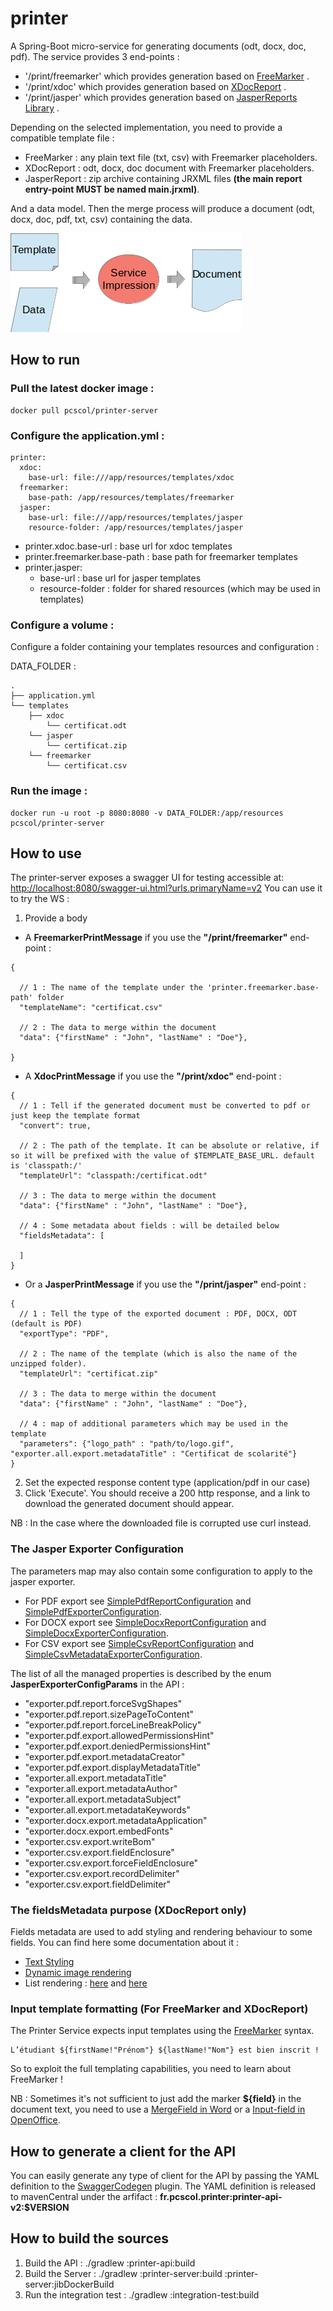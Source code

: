 # printer

A Spring-Boot micro-service for generating documents (odt, docx, doc, pdf).
The service provides 3 end-points :
- '/print/freemarker' which provides generation based on [FreeMarker](https://freemarker.apache.org/) .
- '/print/xdoc' which provides generation based on [XDocReport](https://github.com/opensagres/xdocreport/wiki) .
- '/print/jasper' which provides generation based on [JasperReports Library](https://community.jaspersoft.com/project/jasperreports-library) .

Depending on the selected implementation, you need to provide a compatible template file :
- FreeMarker : any plain text file (txt, csv) with Freemarker placeholders.
- XDocReport : odt, docx, doc document with Freemarker placeholders.
- JasperReport : zip archive containing JRXML files **(the main report entry-point MUST be named main.jrxml)**.

And a data model. Then the merge process will produce a document (odt, docx, doc, pdf, txt, csv) containing the data.

![Generation process!](assets/process_generation.png "Generation process") 


## How to run

### Pull the latest docker image :
```
docker pull pcscol/printer-server
```

### Configure the application.yml :
```
printer:
  xdoc:
    base-url: file:///app/resources/templates/xdoc
  freemarker:
    base-path: /app/resources/templates/freemarker
  jasper:
    base-url: file:///app/resources/templates/jasper
    resource-folder: /app/resources/templates/jasper
```

- printer.xdoc.base-url : base url for xdoc templates
- printer.freemarker.base-path : base path for freemarker templates
- printer.jasper: 
    - base-url : base url for jasper templates
    - resource-folder : folder for shared resources (which may be used in templates)

### Configure a volume :

Configure a folder containing your templates resources and configuration :

DATA_FOLDER : 
```
.
├── application.yml
└── templates
    ├── xdoc
        └── certificat.odt
    └── jasper
        └── certificat.zip
    └── freemarker
        └── certificat.csv
```



### Run the image :
```
docker run -u root -p 8080:8080 -v DATA_FOLDER:/app/resources pcscol/printer-server
```

## How to use

The printer-server exposes a swagger UI for testing accessible at: [http://localhost:8080/swagger-ui.html?urls.primaryName=v2](http://localhost:8080/swagger-ui.html?urls.primaryName=v2)
You can use it to try the WS :

1. Provide a body

- A **FreemarkerPrintMessage** if you use the **"/print/freemarker"** end-point :
```
{

  // 1 : The name of the template under the 'printer.freemarker.base-path' folder
  "templateName": "certificat.csv"   

  // 2 : The data to merge within the document  
  "data": {"firstName" : "John", "lastName" : "Doe"},

}
```

- A **XdocPrintMessage** if you use the **"/print/xdoc"** end-point :
```
{
  // 1 : Tell if the generated document must be converted to pdf or just keep the template format  
  "convert": true,

  // 2 : The path of the template. It can be absolute or relative, if so it will be prefixed with the value of $TEMPLATE_BASE_URL. default is 'classpath:/'  
  "templateUrl": "classpath:/certificat.odt"   

  // 3 : The data to merge within the document  
  "data": {"firstName" : "John", "lastName" : "Doe"},

  // 4 : Some metadata about fields : will be detailed below  
  "fieldsMetadata": [
    
  ]
}
```
- Or a **JasperPrintMessage** if you use the **"/print/jasper"** end-point :
```
{
  // 1 : Tell the type of the exported document : PDF, DOCX, ODT (default is PDF)  
  "exportType": "PDF",

  // 2 : The name of the template (which is also the name of the unzipped folder).  
  "templateUrl": "certificat.zip"   

  // 3 : The data to merge within the document  
  "data": {"firstName" : "John", "lastName" : "Doe"},

  // 4 : map of additional parameters which may be used in the template
  "parameters": {"logo_path" : "path/to/logo.gif", "exporter.all.export.metadataTitle" : "Certificat de scolarité"}
}
```

2. Set the expected response content type (application/pdf in our case)
3. Click 'Execute'. You should receive a 200 http response, and a link to download the generated document should appear.

NB : In the case where the downloaded file is corrupted use curl instead.

### The Jasper Exporter Configuration

The parameters map may also contain some configuration to apply to the jasper exporter.

- For PDF export see [SimplePdfReportConfiguration](http://jasperreports.sourceforge.net/api/net/sf/jasperreports/export/SimplePdfReportConfiguration.html) and [SimplePdfExporterConfiguration](http://jasperreports.sourceforge.net/api/net/sf/jasperreports/export/SimplePdfExporterConfiguration.html).
- For DOCX export see [SimpleDocxReportConfiguration](http://jasperreports.sourceforge.net/api/net/sf/jasperreports/export/SimpleDocxReportConfiguration.html) and [SimpleDocxExporterConfiguration](http://jasperreports.sourceforge.net/api/net/sf/jasperreports/export/SimpleDocxExporterConfiguration.html).
- For CSV export see [SimpleCsvReportConfiguration](http://jasperreports.sourceforge.net/api/net/sf/jasperreports/export/SimpleCsvReportConfiguration.html) and [SimpleCsvMetadataExporterConfiguration](http://jasperreports.sourceforge.net/api/net/sf/jasperreports/export/SimpleCsvExporterConfiguration.html).

The list of all the managed properties is described by the enum **JasperExporterConfigParams** in the API :

- "exporter.pdf.report.forceSvgShapes"
- "exporter.pdf.report.sizePageToContent"
- "exporter.pdf.report.forceLineBreakPolicy"
- "exporter.pdf.export.allowedPermissionsHint"
- "exporter.pdf.export.deniedPermissionsHint"
- "exporter.pdf.export.metadataCreator"
- "exporter.pdf.export.displayMetadataTitle"
- "exporter.all.export.metadataTitle"
- "exporter.all.export.metadataAuthor"
- "exporter.all.export.metadataSubject"
- "exporter.all.export.metadataKeywords"
- "exporter.docx.export.metadataApplication"
- "exporter.docx.export.embedFonts"
- "exporter.csv.export.writeBom"
- "exporter.csv.export.fieldEnclosure"
- "exporter.csv.export.forceFieldEnclosure"
- "exporter.csv.export.recordDelimiter"
- "exporter.csv.export.fieldDelimiter"

### The fieldsMetadata purpose (XDocReport only)

Fields metadata are used to add styling and rendering behaviour to some fields.
You can find here some documentation about it :

- [Text Styling](https://github.com/opensagres/xdocreport/wiki/DocxReportingJavaMainTextStyling)
- [Dynamic image rendering](https://github.com/opensagres/xdocreport/wiki/DocxReportingJavaMainDynamicImage)
- List rendering : [here](https://github.com/opensagres/xdocreport/wiki/DocxReportingJavaMainListFieldInTable) and [here](https://github.com/opensagres/xdocreport/wiki/DocxReportingJavaMainListFieldAdvancedTable)

### Input template formatting (For FreeMarker and XDocReport)

The Printer Service expects input templates using the [FreeMarker](https://freemarker.apache.org/) syntax.

```
L’étudiant ${firstName!"Prénom"} ${lastName!"Nom"} est bien inscrit !
```

So to exploit the full templating capabilities, you need to learn about FreeMarker ! 

NB : Sometimes it's not sufficient to just add the marker __${field}__ in the document text, you need to use a [MergeField in Word](https://www.systemonesoftware.com/en/support/article/38-merge-fields-in-word-for-windows)
or a [Input-field in OpenOffice](https://wiki.openoffice.org/wiki/Documentation/OOo3_User_Guides/Writer_Guide/Using_input_fields).

## How to generate a client for the API

You can easily generate any type of client for the API by passing the YAML definition to the [SwaggerCodegen](https://github.com/swagger-api/swagger-codegen) plugin.
The YAML definition is released to mavenCentral under the arfifact : __fr.pcscol.printer:printer-api-v2:$VERSION__

## How to build the sources 
 
1. Build the API : ./gradlew :printer-api:build
2. Build the Server : ./gradlew :printer-server:build :printer-server:jibDockerBuild
3. Run the integration test : ./gradlew :integration-test:build

 
